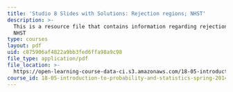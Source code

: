 ```yaml
---
title: 'Studio 8 Slides with Solutions: Rejection regions; NHST'
description: >-
  This is a resource file that contains information regarding rejection regions;
  NHST
type: courses
layout: pdf
uid: c875906af4822a9bb3fed6ffa98a9c98
file_type: application/pdf
file_location: >-
  https://open-learning-course-data-ci.s3.amazonaws.com/18-05-introduction-to-probability-and-statistics-spring-2014/c875906af4822a9bb3fed6ffa98a9c98_MIT18_05S14_studio8slides.pdf
course_id: 18-05-introduction-to-probability-and-statistics-spring-2014
---
```

